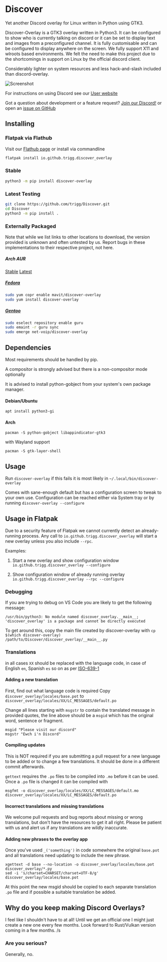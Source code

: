 # Discover
Yet another Discord overlay for Linux written in Python using GTK3.

Discover-Overlay is a GTK3 overlay written in Python3. It can be configured to show who is currently talking on discord or it can be set to display text and images from a preconfigured channel. It is fully customisable and can be configured to display anywhere on the screen. We fully support X11 and wlroots based environments. We felt the need to make this project due to the shortcomings in support on Linux by the official discord client.

Considerably lighter on system resources and less hack-and-slash included than discord-overlay.

![Screenshot](https://trigg.github.io/Discover/overlay_on_deck.jpg)

For instructions on using Discord see our [User website](https://trigg.github.io/Discover/)

Got a question about development or a feature request? [Join our Discord!](https://discord.gg/jRKWMuDy5V) or open an [issue on GitHub](https://github.com/trigg/Discover/issues)

## Installing

### Flatpak via Flathub

Visit our [Flathub page](https://flathub.org/apps/details/io.github.trigg.discover_overlay) or install via commandline

```bash
flatpak install io.github.trigg.discover_overlay
```



### Stable
```bash
python3 -m pip install discover-overlay
```

### Latest Testing
```bash
git clone https://github.com/trigg/Discover.git
cd Discover
python3 -m pip install .
```

### Externally Packaged 

Note that while we list links to other locations to download, the version provided is unknown and often untested by us. Report bugs in these implementations to their respective project, not here.

##### Arch AUR

[Stable](https://aur.archlinux.org/packages/discover-overlay/)
[Latest](https://aur.archlinux.org/packages/discover-overlay-git/)

##### [Fedora](https://copr.fedorainfracloud.org/coprs/mavit/discover-overlay/)

```bash
sudo yum copr enable mavit/discover-overlay
sudo yum install discover-overlay
```

##### [Gentoo](https://gpo.zugaina.org/net-voip/discover-overlay)

```bash
sudo eselect repository enable guru
sudo emaint -r guru sync
sudo emerge net-voip/discover-overlay
```

## Dependencies

Most requirements should be handled by pip.

A compositor is strongly advised but there is a non-compositor mode optionally

It is advised to install python-gobject from your system's own package manager.

#### Debian/Ubuntu

`apt install python3-gi`

#### Arch

`pacman -S python-gobject libappindicator-gtk3`

with Wayland support

`pacman -S gtk-layer-shell`


## Usage

Run `discover-overlay` if this fails it is most likely in `~/.local/bin/discover-overlay`

Comes with sane-enough default but has a configuration screen to tweak to your own use. Configuration can be reached either via System tray or by running `discover-overlay --configure`

## Usage in Flatpak

Due to a security feature of Flatpak we cannot currently detect an already-running process. Any call to `io.github.trigg.discover_overlay` will start a new overlay unless you also include `--rpc`.

Examples:
1) Start a new overlay and show configuration window
`io.github.trigg.discover_overlay --configure`

2) Show configuration window of already running overlay
`io.github.trigg.discover_overlay --rpc --configure`

### Debugging
If you are trying to debug on VS Code you are likely to get the following message:
```
/usr/bin/python3: No module named discover_overlay.__main__; 'discover_overlay' is a package and cannot be directly executed
```

To get around this, copy the main file created by discover-overlay with ``cp $(which discover-overlay) /path/to/Discover/discover_overlay/__main__.py``

### Translations

in all cases `XX` should be replaced with the language code, in case of English `en`, Spanish `es` so on as per [ISO-639-1](https://en.wikipedia.org/wiki/List_of_ISO_639-1_codes)

#### Adding a new translation

First, find out what language code is required
Copy `discover_overlay/locales/base.pot` to `discover_overlay/locales/XX/LC_MESSAGES/default.po`

Change all lines starting with `msgstr` to contain the translated message in provided quotes, the line above should be a `msgid` which has the original word, sentence or fragment.

```
msgid "Please visit our discord"
msgstr "Ewch i'n Discord"
```

#### Compiling updates

This is NOT required if you are submitting a pull request for a new language to be added or to change a few translations. It should be done in a different commit afterwards.

`gettext` requires the `.po` files to be compiled into `.mo` before it can be used. Once a `.po` file is changed it can be compiled with 

`msgfmt -o discover_overlay/locales/XX/LC_MESSAGES/default.mo discover_overlay/locales/XX/LC_MESSAGES/default.po`

#### Incorrect translations and missing translations

We welcome pull requests and bug reports about missing or wrong translations, but don't have the resources to get it all right. Please be patient with us and alert us if any translations are wildly inaccurate.

#### Adding new phrases to the overlay app

Once you've used `_('something')` in code somewhere the original `base.pot` and all translations need updating to include the new phrase.

```
xgettext -d base --no-location -o discover_overlay/locales/base.pot discover_overlay/*.py
sed -i 's/charset=CHARSET/charset=UTF-8/g' discover_overlay/locales/base.pot
```

At this point the new msgid should be copied to each separate translation `.po` file and if possible a suitable translation be added.

## Why do you keep making Discord Overlays?

I feel like I shouldn't have to at all! Until we get an official one I might just create a new one every few months. Look forward to Rust/Vulkan version coming in a few months. /s

### Are you serious?

Generally, no.

